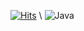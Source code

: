 [![Hits](https://hits.sh/github.com/YSH-research/YSH-research.git.svg?view=today-total&label=Visitor&color=9f9f9f&logo=github)](https://hits.sh/github.com/YSH-research/YSH-research.git/)
\\
![Java](https://img.shields.io/badge/Java-007396.svg?&style=for-the-badge&logo=Java&logoColor=white)
